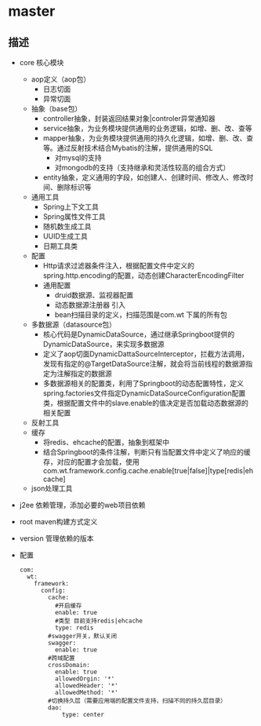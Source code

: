 # master
## 描述
- core 核心模块
   - aop定义（aop包）
      - 日志切面
      - 异常切面
   - 抽象（base包）
      - controller抽象，封装返回结果对象|controler异常通知器
      - service抽象，为业务模块提供通用的业务逻辑，如增、删、改、查等
      - mapper抽象，为业务模块提供通用的持久化逻辑，如增、删、改、查等。通过反射技术结合Mybatis的注解，提供通用的SQL
         - 对mysql的支持
         - 对mongodb的支持（支持继承和灵活性较高的组合方式）
      - entity抽象，定义通用的字段，如创建人、创建时间、修改人、修改时间、删除标识等
   - 通用工具
      - Spring上下文工具
      - Spring属性文件工具
      - 随机数生成工具
      - UUID生成工具
      - 日期工具类
   - 配置
      - Http请求过滤器条件注入，根据配置文件中定义的spring.http.encoding的配置，动态创建CharacterEncodingFilter
      - 通用配置
         - druid数据源、监视器配置
         - 动态数据源注册器 引入
         - bean扫描目录的定义，扫描范围是com.wt 下属的所有包
   - 多数据源（datasource包）
      - 核心代码是DynamicDataSource，通过继承Springboot提供的DynamicDataSource，来实现多数据源
      - 定义了aop切面DynamicDattaSourceInterceptor，拦截方法调用，发现有指定的@TargetDataSource注解，就会将当前线程的数据源指定为注解指定的数据源
      - 多数据源相关的配置类，利用了Springboot的动态配置特性，定义spring.factories文件指定DynamicDataSourceConfiguration配置类，根据配置文件中的slave.enable的值决定是否加载动态数据源的相关配置
   - 反射工具
   - 缓存
      - 将redis、ehcache的配置，抽象到框架中
      - 结合Springboot的条件注解，判断只有当配置文件中定义了响应的缓存，对应的配置才会加载，使用com.wt.framework.config.cache.enable[true|false]|type[redis|ehcache]
   - json处理工具
- j2ee 依赖管理，添加必要的web项目依赖
- root maven构建方式定义
- version 管理依赖的版本

- 配置
   ```
   com:
     wt:
       framework:
         config:
           cache:
             #开启缓存
             enable: true
             #类型 目前支持redis|ehcache
             type: redis
           #swagger开关，默认关闭
           swagger:
             enable: true
           #跨域配置
           crossDomain:
             enable: true
             allowedOrgin: '*'
             allowedHeader: '*'
             allowedMethod: '*'
           #切换持久层（需要应用端的配置文件支持，扫描不同的持久层目录）
           dao:
               type: center
   ```